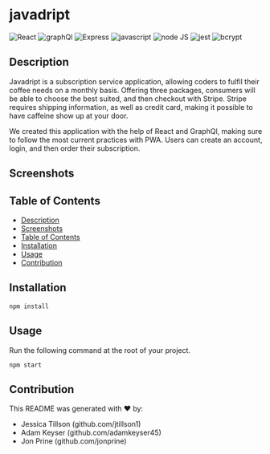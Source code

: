 # javadript
![React](https://img.shields.io/badge/-React-React.js-Blue)
![graphQl](https://img.shields.io/badge/-graphQl-graphQl-Red)
![Express](https://img.shields.io/badge/-Express.js-orange) ![javascript](https://img.shields.io/badge/-javascript-green) ![node JS](https://img.shields.io/badge/-nodeJS-yellowgreen) ![jest](https://img.shields.io/badge/-jest-yellow)  ![bcrypt](https://img.shields.io/badge/-bcrypt-blue)

## Description

Javadript is a subscription service application, allowing coders to fulfil their coffee needs on a monthly basis. Offering three packages, consumers will be able to choose the best suited, and then checkout with Stripe. Stripe requires shipping information, as well as credit card, making it possible to have caffeine show up at your door. 

We created this application with the help of React and GraphQl, making sure to follow the most current practices with PWA. Users can create an account, login, and then order their subscription. 

## Screenshots


## Table of Contents
  - [Description](#description)
  - [Screenshots](#screenshots)
  - [Table of Contents](#table-of-contents)
  - [Installation](#installation)
  - [Usage](#usage)
  - [Contribution](#contribution)

## Installation

`npm install`

## Usage
Run the following command at the root of your project.

`npm start`


## Contribution
This README was generated with ❤️ by:
- Jessica Tillson (github.com/jtillson1)
- Adam Keyser (github.com/adamkeyser45)
- Jon Prine (github.com/jonprine)
